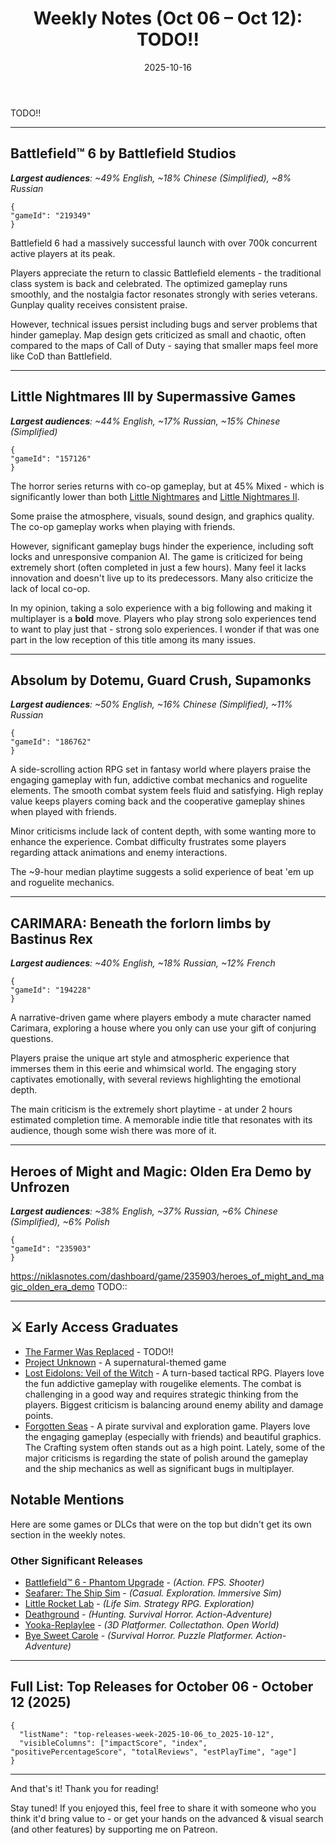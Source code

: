﻿---
title: "Weekly Notes (Oct 06 – Oct 12): TODO!!"
slug: "weekly-notes-2025-10-06"
date: "2025-10-16"
category: "Weekly Notes"
description: "TODO!!"
tags: ["Weekly Notes", "Steam Releases", "Steam Trends", "Game Industry", "Early Access"]
image: "https://media.githubusercontent.com/media/NiklasBorglund/niklasnotes-blog/main/posts/weekly-notes-2025-10-06/hero.jpg"
---

TODO!!

---

## Battlefield™ 6 by Battlefield Studios
***Largest audiences**: ~49% English, ~18% Chinese (Simplified), ~8% Russian*

```condensedgamecard
{
"gameId": "219349"
}
```

Battlefield 6 had a massively successful launch with over 700k concurrent active players at its peak.

Players appreciate the return to classic Battlefield elements - the traditional class system is back and celebrated. 
The optimized gameplay runs smoothly, and the nostalgia factor resonates strongly with series veterans. Gunplay quality receives consistent praise.

However, technical issues persist including bugs and server problems that hinder gameplay.
Map design gets criticized as small and chaotic, often compared to the maps of Call of Duty - saying that smaller maps feel more like CoD than Battlefield.


---

## Little Nightmares III by Supermassive Games
***Largest audiences**: ~44% English, ~17% Russian, ~15% Chinese (Simplified)*

```condensedgamecard
{
"gameId": "157126"
}
```

The horror series returns with co-op gameplay, but at 45% Mixed - which is significantly lower than both [Little Nightmares](https://niklasnotes.com/dashboard/game/148376/little_nightmares) and [Little Nightmares II](https://niklasnotes.com/dashboard/game/79692/little_nightmares_ii).

Some praise the atmosphere, visuals, sound design, and graphics quality. The co-op gameplay works when playing with friends.

However, significant gameplay bugs hinder the experience, including soft locks and unresponsive companion AI. The game is criticized for being extremely short (often completed in just a few hours). Many feel it lacks innovation and doesn't live up to its predecessors.
Many also criticize the lack of local co-op.

In my opinion, taking a solo experience with a big following and making it multiplayer is a **bold** move. Players who play strong solo experiences tend to want to play just that - strong solo experiences.
I wonder if that was one part in the low reception of this title among its many issues.

---

## Absolum by Dotemu, Guard Crush, Supamonks
***Largest audiences**: ~50% English, ~16% Chinese (Simplified), ~11% Russian*

```condensedgamecard
{
"gameId": "186762"
}
```

A side-scrolling action RPG set in fantasy world where players praise the engaging gameplay with fun, addictive combat mechanics and roguelite elements.
The smooth combat system feels fluid and satisfying. High replay value keeps players coming back and the cooperative gameplay shines when played with friends.

Minor criticisms include lack of content depth, with some wanting more to enhance the experience. Combat difficulty frustrates some players regarding attack animations and enemy interactions.

The ~9-hour median playtime suggests a solid experience of beat 'em up and roguelite mechanics.

---

## CARIMARA: Beneath the forlorn limbs by Bastinus Rex
***Largest audiences**: ~40% English, ~18% Russian, ~12% French*

```condensedgamecard
{
"gameId": "194228"
}
```

A narrative-driven game where players embody a mute character named Carimara, exploring a house where you only can use your gift of conjuring questions.

Players praise the unique art style and atmospheric experience that immerses them in this eerie and whimsical world. The engaging story captivates emotionally, with several reviews highlighting the emotional depth.

The main criticism is the extremely short playtime - at under 2 hours estimated completion time. A memorable indie title that resonates with its audience, though some wish there was more of it.

---

## Heroes of Might and Magic: Olden Era Demo by Unfrozen
***Largest audiences**: ~38% English, ~37% Russian, ~6% Chinese (Simplified), ~6% Polish*

```condensedgamecard
{
"gameId": "235903"
}
```

https://niklasnotes.com/dashboard/game/235903/heroes_of_might_and_magic_olden_era_demo
TODO::

---


## ⚔️ Early Access Graduates

* [The Farmer Was Replaced](https://niklasnotes.com/dashboard/game/91887/the_farmer_was_replaced) - TODO!!
* [Project Unknown](https://niklasnotes.com/dashboard/game/116915/project_unknown) - A supernatural-themed game
* [Lost Eidolons: Veil of the Witch](https://niklasnotes.com/dashboard/game/133060/lost_eidolons_veil_of_the_witch) - A turn-based tactical RPG. Players love the fun addictive gameplay with rougelike elements. The combat is challenging in a good way and requires strategic thinking from the players. Biggest criticism is balancing around enemy ability and damage points. 
* [Forgotten Seas](https://niklasnotes.com/dashboard/game/68663/forgotten_seas) - A pirate survival and exploration game. Players love the engaging gameplay (especially with friends) and beautiful graphics. The Crafting system often stands out as a high point. Lately, some of the major criticisms is regarding the state of polish around the gameplay and the ship mechanics as well as significant bugs in multiplayer.

## Notable Mentions

Here are some games or DLCs that were on the top but didn't get its own section in the weekly notes.

### Other Significant Releases

* [Battlefield™ 6 - Phantom Upgrade](https://niklasnotes.com/dashboard/game/236118/battlefieldtm_6_phantom_upgrade) - *(Action. FPS. Shooter)*
* [Seafarer: The Ship Sim](https://niklasnotes.com/dashboard/game/186695/seafarer_the_ship_sim) - *(Casual. Exploration. Immersive Sim)*
* [Little Rocket Lab](https://niklasnotes.com/dashboard/game/89271/little_rocket_lab) - *(Life Sim. Strategy RPG. Exploration)*
* [Deathground](https://niklasnotes.com/dashboard/game/33385/deathground) - *(Hunting. Survival Horror. Action-Adventure)*
* [Yooka-Replaylee](https://niklasnotes.com/dashboard/game/107326/yooka_replaylee) - *(3D Platformer. Collectathon. Open World)*
* [Bye Sweet Carole](https://niklasnotes.com/dashboard/game/77274/bye_sweet_carole) - *(Survival Horror. Puzzle Platformer. Action-Adventure)*

---


## Full List: Top Releases for October 06 - October 12 (2025)

```customlist
{
  "listName": "top-releases-week-2025-10-06_to_2025-10-12",
  "visibleColumns": ["impactScore", "index", "positivePercentageScore", "totalReviews", "estPlayTime", "age"]
}
```
---


And that's it! Thank you for reading!

Stay tuned! 
If you enjoyed this, feel free to share it with someone who you think it'd bring value to - or get your hands on the advanced & visual search (and other features) by supporting me on Patreon.
